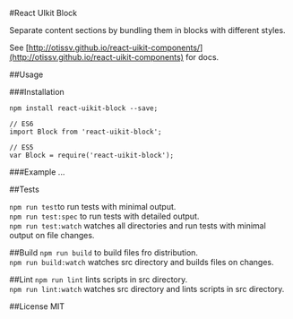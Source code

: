#React UIkit Block

Separate content sections by bundling them in blocks with different styles.

See [http://otissv.github.io/react-uikit-components/](http://otissv.github.io/react-uikit-components) for docs.

##Usage

###Installation

    npm install react-uikit-block --save;

    // ES6
    import Block from 'react-uikit-block';

    // ES5
    var Block = require('react-uikit-block');


###Example
    <Block context='muted'>
    ...
    </Block>



##Tests

`npm run test`to run tests with minimal output.  
`npm run test:spec` to run tests with detailed output.  
`npm run test:watch` watches all directories and run tests with minimal output on file changes.

##Build
`npm run build` to build files fro distribution.  
`npm run build:watch` watches src directory and builds files on changes.

##Lint
`npm run lint` lints scripts in src directory.  
`npm run lint:watch` watches src directory and lints scripts in src directory.

##License
MIT
